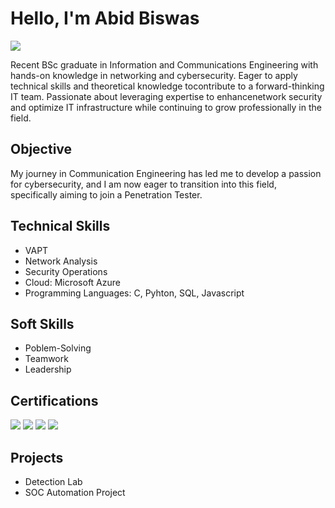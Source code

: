 # Hello, I'm Abid Biswas
<a href="https://linkedin.com"><img src="https://img.shields.io/badge/-LinkedIn-0072b1?&style=for-the-badge&logo=linkedin&logoColor=white" /></a>

Recent BSc graduate in Information and Communications Engineering with hands-on knowledge in networking and cybersecurity. Eager to apply technical skills and theoretical knowledge tocontribute to a forward-thinking IT team. Passionate about leveraging expertise to enhancenetwork security and optimize IT infrastructure while continuing to grow professionally in the field.

## Objective
My journey in Communication Engineering has led me to develop a passion for cybersecurity, and I am now eager to transition into this field, specifically aiming to join a Penetration Tester.

## Technical Skills
- VAPT
- Network Analysis
- Security Operations
- Cloud: Microsoft Azure
- Programming Languages: C, Pyhton, SQL, Javascript

## Soft Skills
- Poblem-Solving
- Teamwork
- Leadership


## Certifications
<img src="https://img.shields.io/badge/CEH-FF0000?style=for-the-badge&logo=ec-council&logoColor=white" />   
<img src="https://img.shields.io/badge/CCNA-000080?style=for-the-badge&logo=cisco&logoColor=white" />   
<img src="https://img.shields.io/badge/Google%20Cybersecurity%20Professional%20Certificate-4285F4?style=for-the-badge&logo=Google&logoColor=white&labelColor=EA4335&color=FBBC05&link=https://grow.google/certificates/cybersecurity/" />   
<img src="https://img.shields.io/badge/Cisco_CyberOps-003F8C?style=for-the-badge&logo=cisco&logoColor=white" />











</div>

## Projects
- Detection Lab
- SOC Automation Project













